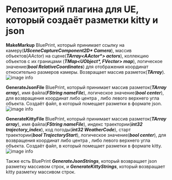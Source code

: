 # Репозиторий плагина для UE, который создаёт разметки kitty и json
**MakeMarkup**
BluePrint, который принимает ссылку на камеру(**_USceneCaptureComponent2D\* Camera_**), массив объектов(*AActor*) на сцене(**_TArray<AActor\*> actors_**), коллекцию объектов с их границами (**_TMap<UObject\*, FVector> map_**), логическое значение(**_bool RelativeCoordinates_**) для отображения координат относительно размеров камеры. Возвращает массив разметок(**_TArray<FMarkupStruct>_**).
![image info](./MakeMarkup.png)

**GenerateJsonFile**
BluePrint, который принимает массив разметок(**_TArray<FMarkupStruct> array_**), имя файла(**_FString nameFile_**), логическое значение(**_bool center_**), для возвращения координат либо центра , либо левого верхнего угла объекта. Создаёт файл, в который помещает разметки в формате json.
![image info](./GenerateJsonFile.png)

**GenerateKittyFile**
BluePrint, который принимает массив разметок(**_TArray<FMarkupStruct> array_**), имя файла(**_FString nameFile_**), индекс траектории(**_int32 trajectory_index_**), код погоды(**_int32 WeatherCode_**), старт траектории(**_bool TrajectoryStart_**), логическое значение(**_bool center_**), для возвращения координат либо центра , либо левого верхнего угла объекта. Создаёт файл, в который помещает разметки в формате kitty.
![image info](./GenerateKittyFile.png)

Также есть BluePrint **_GenerateJsonStrings_**, который возвращает json разметку массивом строк, и **_GenerateKittyStrings_**, который возвращает kitty разметку массивом строк.
